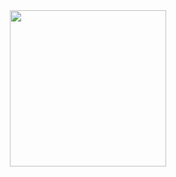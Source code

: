<!-- Pretend like it is header (HTML5 Semantic tag) -->

<div class="header" align="center">
  <img src="https://media.giphy.com/media/J9UXcyVW6OYN2fH0Sr/giphy.gif" width="250"/>
</div>
